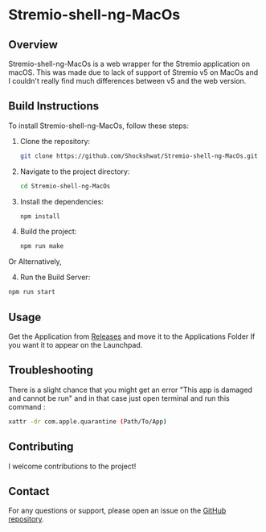 # Stremio-shell-ng-MacOs

## Overview
Stremio-shell-ng-MacOs is a web wrapper for the Stremio application on macOS. This was made due to lack of support of Stremio v5 on MacOs and I couldn't really find much differences between v5 and the web version.

## Build Instructions
To install Stremio-shell-ng-MacOs, follow these steps:

1. Clone the repository:
   ```bash
   git clone https://github.com/Shockshwat/Stremio-shell-ng-MacOs.git
   ```
2. Navigate to the project directory:
   ```bash
   cd Stremio-shell-ng-MacOs
   ```
3. Install the dependencies:
   ```bash
   npm install
   ```
4. Build the project:
   ```bash
   npm run make
   ```

Or Alternatively, 

4. Run the Build Server: 
```bash
npm run start
``` 

## Usage
Get the Application from [Releases](https://github.com/Shockshwat/Stremio-shell-ng-MacOs/releases) and move it to the Applications Folder If you want it to appear on the Launchpad.

## Troubleshooting
There is a slight chance that you might get an error "This app is damaged and cannot be run" and in that case just open terminal and run this command : 
```bash
xattr -dr com.apple.quarantine (Path/To/App) 
```
## Contributing
I welcome contributions to the project!


## Contact
For any questions or support, please open an issue on the [GitHub repository](https://github.com/Shockshwat/Stremio-shell-ng-MacOs/issues).

```

